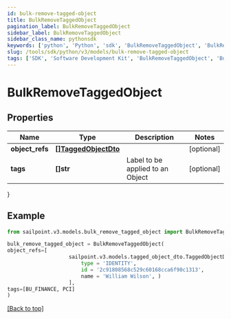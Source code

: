 ```yaml
---
id: bulk-remove-tagged-object
title: BulkRemoveTaggedObject
pagination_label: BulkRemoveTaggedObject
sidebar_label: BulkRemoveTaggedObject
sidebar_class_name: pythonsdk
keywords: ['python', 'Python', 'sdk', 'BulkRemoveTaggedObject', 'BulkRemoveTaggedObject'] 
slug: /tools/sdk/python/v3/models/bulk-remove-tagged-object
tags: ['SDK', 'Software Development Kit', 'BulkRemoveTaggedObject', 'BulkRemoveTaggedObject']
---
```


# BulkRemoveTaggedObject


## Properties

Name | Type | Description | Notes
------------ | ------------- | ------------- | -------------
**object_refs** | [**[]TaggedObjectDto**](tagged-object-dto) |  | [optional] 
**tags** | **[]str** | Label to be applied to an Object | [optional] 
}

## Example

```python
from sailpoint.v3.models.bulk_remove_tagged_object import BulkRemoveTaggedObject

bulk_remove_tagged_object = BulkRemoveTaggedObject(
object_refs=[
                    sailpoint.v3.models.tagged_object_dto.TaggedObjectDto(
                        type = 'IDENTITY', 
                        id = '2c91808568c529c60168cca6f90c1313', 
                        name = 'William Wilson', )
                    ],
tags=[BU_FINANCE, PCI]
)

```
[[Back to top]](#) 

